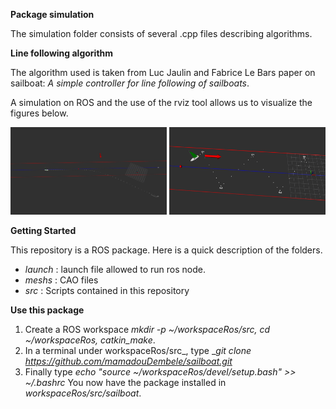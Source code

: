  **Package simulation**

The simulation folder consists of several .cpp files describing algorithms.

**Line following algorithm**

The algorithm used is taken from Luc Jaulin and Fabrice Le Bars
paper on sailboat: *A simple controller for line following of sailboats*.

A simulation on ROS and the use of the rviz tool allows us to visualize the figures below.

<img src="suivi_ligne.png" alt="suivi_ligne" style="display:inline-block;" width="250" height="140"/>
<img src="cap_au_pres.png" alt="suivi_ligne" style="display:inline-block;" width="250" height="140"/>


 **Getting Started**

This repository is a ROS package. Here is a quick description of the folders.

* *launch* : launch file allowed to run ros node.
* *meshs* : CAO files
* *src* : Scripts contained in this repository


 **Use this package**

1. Create a ROS workspace *mkdir -p ~/workspaceRos/src, cd ~/workspaceRos, catkin_make*.
2. In a terminal under workspaceRos/src_, type _*git clone https://github.com/mamadouDembele/sailboat.git*
3. Finally type *echo "source ~/workspaceRos/devel/setup.bash" >> ~/.bashrc*
You now have the package installed in *workspaceRos/src/sailboat*.





